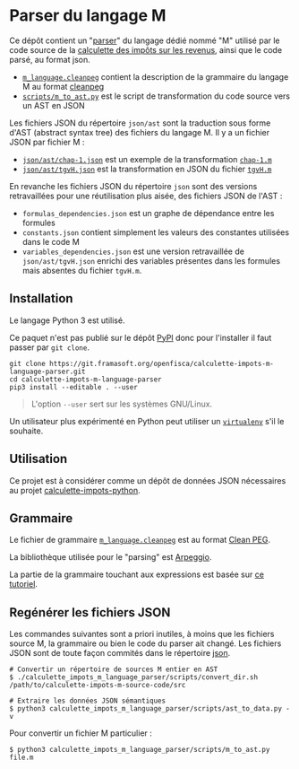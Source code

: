 # Parser du langage M

Ce dépôt contient un "[parser](https://fr.wiktionary.org/wiki/parser)" du langage dédié nommé "M" utilisé par le code source de la [calculette des impôts sur les revenus](https://git.framasoft.org/openfisca/calculette-impots-m-source-code), ainsi que le code parsé, au format json.

- [`m_language.cleanpeg`](m_language.cleanpeg) contient la description de la grammaire du langage M au format [cleanpeg](http://igordejanovic.net/Arpeggio/grammars/#grammars-written-in-peg-notations)
- [`scripts/m_to_ast.py`](scripts/m_to_ast.py) est le script de transformation du code source vers un AST en JSON

Les fichiers JSON du répertoire `json/ast` sont la traduction sous forme d'AST (abstract syntax tree) des fichiers du langage M.
Il y a un fichier JSON par fichier M :
- [`json/ast/chap-1.json`](json/ast/chap-1.json) est un exemple de la transformation
[`chap-1.m`](https://git.framasoft.org/openfisca/calculette-impots-m-source-code/tree/master/src/chap-1.m)
- [`json/ast/tgvH.json`](json/ast/tgvH.json) est la transformation en JSON du fichier
[`tgvH.m`](https://git.framasoft.org/openfisca/calculette-impots-m-source-code/tree/master/src/tgvH.m)


En revanche les fichiers JSON du répertoire `json` sont des versions retravaillées pour une réutilisation plus aisée, des fichiers JSON de l'AST :
- `formulas_dependencies.json` est un graphe de dépendance entre les formules
- `constants.json` contient simplement les valeurs des constantes utilisées dans le code M
- `variables_dependencies.json` est une version retravaillée de `json/ast/tgvH.json` enrichi des variables présentes dans les formules mais absentes du fichier `tgvH.m`.


## Installation

Le langage Python 3 est utilisé.

Ce paquet n'est pas publié sur le dépôt [PyPI](https://pypi.python.org/pypi) donc pour l'installer il faut passer par `git clone`.

```
git clone https://git.framasoft.org/openfisca/calculette-impots-m-language-parser.git
cd calculette-impots-m-language-parser
pip3 install --editable . --user
```

> L'option `--user` sert sur les systèmes GNU/Linux.

Un utilisateur plus expérimenté en Python peut utiliser
un [`virtualenv`](https://virtualenv.readthedocs.org/en/latest/) s'il le souhaite.

## Utilisation

Ce projet est à considérer comme un dépôt de données JSON nécessaires au projet
[calculette-impots-python](https://git.framasoft.org/openfisca/calculette-impots-python).

## Grammaire

Le fichier de grammaire [`m_language.cleanpeg`](m_language.cleanpeg) est au format [Clean PEG](http://igordejanovic.net/Arpeggio/grammars/).

La bibliothèque utilisée pour le "parsing" est [Arpeggio](http://igordejanovic.net/Arpeggio/).

La partie de la grammaire touchant aux expressions est basée
sur [ce tutoriel](http://igordejanovic.net/Arpeggio/tutorials/calc/).

## Regénérer les fichiers JSON

Les commandes suivantes sont a priori inutiles, à moins que les fichiers source M, la grammaire
ou bien le code du parser ait changé. Les fichiers JSON sont de toute façon commités dans le répertoire [json](json).

```
# Convertir un répertoire de sources M entier en AST
$ ./calculette_impots_m_language_parser/scripts/convert_dir.sh /path/to/calculette-impots-m-source-code/src

# Extraire les données JSON sémantiques
$ python3 calculette_impots_m_language_parser/scripts/ast_to_data.py -v
```

Pour convertir un fichier M particulier :

```
$ python3 calculette_impots_m_language_parser/scripts/m_to_ast.py file.m
```

